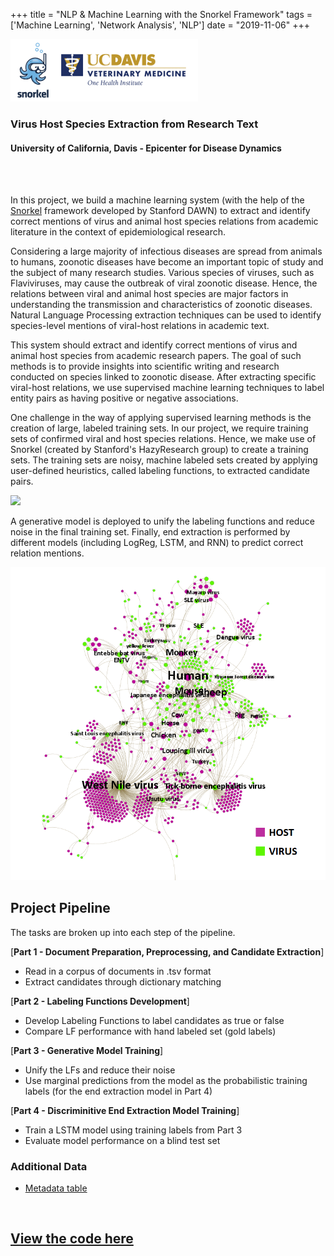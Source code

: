 +++
title = "NLP & Machine Learning with the Snorkel Framework"
tags = ['Machine Learning', 'Network Analysis', 'NLP']
date = "2019-11-06"
+++

![](https://github.com/EricaXia/snorkel/raw/master/images/logo.png)
### Virus Host Species Extraction from Research Text
#### University of California, Davis - Epicenter for Disease Dynamics

<br />
<br />



In this project, we build a machine learning system (with the help of the [Snorkel](https://www.snorkel.org) framework developed by Stanford DAWN) to extract and identify correct mentions of virus and animal host species relations from academic literature in the context of epidemiological research.

Considering a large majority of infectious diseases are spread from animals to humans, zoonotic diseases have become an important topic of study and the subject of many research studies. Various species of viruses, such as Flaviviruses, may cause the outbreak of viral zoonotic disease. Hence, the relations between viral and animal host species are major factors in understanding the transmission and characteristics of zoonotic diseases. Natural Language Processing extraction techniques can be used to identify species-level mentions of viral-host relations in academic text. 

This system should extract and identify correct mentions of virus and animal host species from academic research papers. The goal of such methods is to provide insights into scientific writing and research conducted on species linked to zoonotic disease. After extracting specific viral-host relations, we use supervised machine learning techniques to label entity pairs as having positive or negative associations. 

One challenge in the way of applying supervised learning methods is the creation of large, labeled training sets. In our project, we require training sets of confirmed viral and host species relations. Hence, we make use of Snorkel (created by Stanford's HazyResearch group) to create a training sets. The training sets are noisy, machine labeled sets created by applying user-defined heuristics, called labeling functions, to extracted candidate pairs. 

![](https://www.snorkel.org/doks-theme/assets/images/layout/Labeling.png)

A generative model is deployed to unify the labeling functions and reduce noise in the final training set. Finally, end extraction is performed by different models (including LogReg, LSTM, and RNN) to predict correct relation mentions.    

![](https://github.com/EricaXia/snorkel/raw/master/images/new_network.PNG)

## Project Pipeline

The tasks are broken up into each step of the pipeline. 


[**Part 1 - Document Preparation, Preprocessing, and Candidate Extraction**]
- Read in a corpus of documents in .tsv format
- Extract candidates through dictionary matching

[**Part 2 - Labeling Functions Development**]
- Develop Labeling Functions to label candidates as true or false
- Compare LF performance with hand labeled set (gold labels)

[**Part 3 - Generative Model Training**]
- Unify the LFs and reduce their noise
- Use marginal predictions from the model as the probabilistic training labels (for the end extraction model in Part 4)

[**Part 4 - Discriminitive End Extraction Model Training**]
- Train a LSTM model using training labels from Part 3
- Evaluate model performance on a blind test set

### Additional Data
- [Metadata table](https://github.com/EricaXia/snorkel/blob/master/metadata.tsv) 

<br>

## [View the code here](https://github.com/EricaXia/snorkel)

